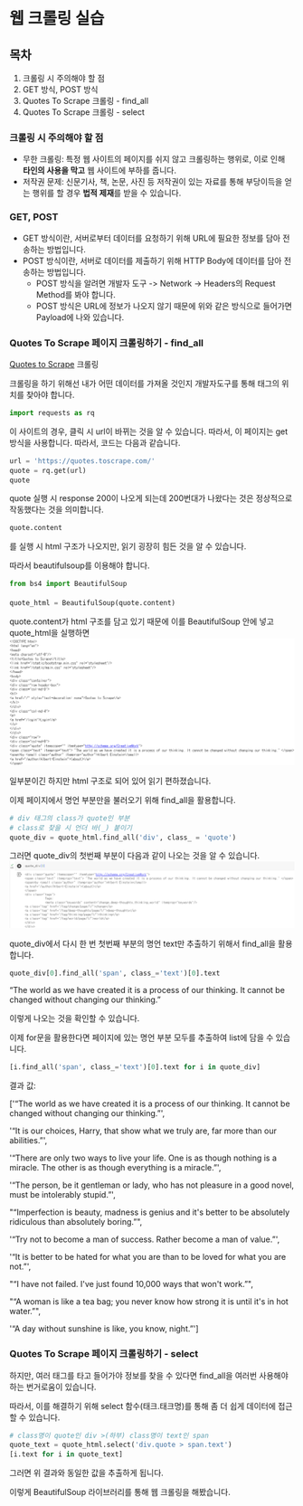 # 웹 크롤링 실습

## 목차
1. 크롤링 시 주의해야 할 점
2. GET 방식, POST 방식
3. Quotes To Scrape 크롤링 - find_all
4. Quotes To Scrape 크롤링 - select

### 크롤링 시 주의해야 할 점

- 무한 크롤링: 특정 웹 사이트의 페이지를 쉬지 않고 크롤링하는 행위로, 이로 인해 **타인의 사용을 막고** 웹 사이트에 부하를 줍니다.
- 저작권 문제: 신문기사, 책, 논문, 사진 등 저작권이 있는 자료를 통해 부당이득을 얻는 행위를 할 경우 **법적 제재**를 받을 수 있습니다.

### GET, POST
- GET 방식이란, 서버로부터 데이터를 요청하기 위해 URL에 필요한 정보를 담아 전송하는 방법입니다.
- POST 방식이란, 서버로 데이터를 제출하기 위해 HTTP Body에 데이터를 담아 전송하는 방법입니다.
    * POST 방식을 알려면 개발자 도구 -> Network -> Headers의 Request Method를 봐야 합니다.
    * POST 방식은 URL에 정보가 나오지 않기 때문에 위와 같은 방식으로 들어가면 Payload에 나와 있습니다.

###  Quotes To Scrape 페이지 크롤링하기 - find_all

[Quotes to Scrape](https://quotes.toscrape.com/) 크롤링

크롤링을 하기 위해선 내가 어떤 데이터를 가져올 것인지 개발자도구를 통해 태그의 위치를 찾아야 합니다.

```py
import requests as rq
```
이 사이트의 경우, 클릭 시 url이 바뀌는 것을 알 수 있습니다. 따라서, 이 페이지는 get 방식을 사용합니다.
따라서, 코드는 다음과 같습니다.
```py
url = 'https://quotes.toscrape.com/'
quote = rq.get(url)
quote
```
quote 실행 시 response 200이 나오게 되는데 200번대가 나왔다는 것은 정상적으로 작동했다는 것을 의미합니다.

```py
quote.content
```
를 실행 시 html 구조가 나오지만, 읽기 굉장히 힘든 것을 알 수 있습니다.

따라서 beautifulsoup를 이용해야 합니다.

```py
from bs4 import BeautifulSoup

quote_html = BeautifulSoup(quote.content)
```
quote.content가 html 구조를 담고 있기 때문에 이를 BeautifulSoup 안에 넣고 quote_html을 실행하면
![html](img/html-beautifulsoup.png)

일부분이긴 하지만 html 구조로 되어 있어 읽기 편하졌습니다. 

이제 페이지에서 명언 부분만을 불러오기 위해 find_all을 활용합니다.

```py
# div 태그의 class가 quote인 부분
# class로 찾을 시 언더 바(_) 붙이기
quote_div = quote_html.find_all('div', class_ = 'quote')
```
그러면 quote_div의 첫번째 부분이 다음과 같이 나오는 것을 알 수 있습니다.
![quote_div[0]](img/quote_div[0].png)

quote_div에서 다시 한 번 첫번째 부분의 명언 text만 추출하기 위해서 find_all을 활용합니다.

```py
quote_div[0].find_all('span', class_='text')[0].text
```
“The world as we have created it is a process of our thinking. It cannot be changed without changing our thinking.”

이렇게 나오는 것을 확인할 수 있습니다.

이제 for문을 활용한다면 페이지에 있는 명언 부분 모두를 추출하여 list에 담을 수 있습니다.

```py
[i.find_all('span', class_='text')[0].text for i in quote_div]
```
결과 값:

['“The world as we have created it is a process of our thinking. It cannot be changed without changing our thinking.”',

 '“It is our choices, Harry, that show what we truly are, far more than our abilities.”',

 '“There are only two ways to live your life. One is as though nothing is a miracle. The other is as though everything is a miracle.”',

 '“The person, be it gentleman or lady, who has not pleasure in a good novel, must be intolerably stupid.”',

 "“Imperfection is beauty, madness is genius and it's better to be absolutely ridiculous than absolutely boring.”",

 '“Try not to become a man of success. Rather become a man of value.”',

 '“It is better to be hated for what you are than to be loved for what you are not.”',

 "“I have not failed. I've just found 10,000 ways that won't work.”",

 "“A woman is like a tea bag; you never know how strong it is until it's in hot water.”",

 '“A day without sunshine is like, you know, night.”']

### Quotes To Scrape 페이지 크롤링하기 - select

하지만, 여러 태그를 타고 들어가야 정보를 찾을 수 있다면 find_all을 여러번 사용해야 하는 번거로움이 있습니다.

따라서, 이를 해결하기 위해 select 함수(태크.태크명)를 통해 좀 더 쉽게 데이터에 접근할 수 있습니다.

```py
# class명이 quote인 div >(하부) class명이 text인 span
quote_text = quote_html.select('div.quote > span.text')
[i.text for i in quote_text]
```
그러면 위 결과와 동일한 값을 추출하게 됩니다.

이렇게 BeautifulSoup 라이브러리를 통해 웹 크롤링을 해봤습니다.